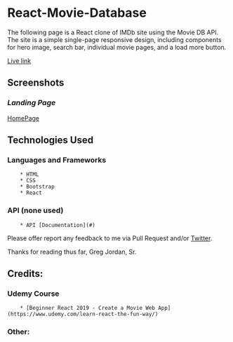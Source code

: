 # React-Movie-Database
The following page is a React clone of IMDb site using the Movie DB API. The site is a simple single-page responsive design, including components for hero image, search bar, individual movie pages, and a load more button. 

[Live link](https://gregj-rmdb.netlify.com)

## Screenshots

### _Landing Page_
[HomePage](https://gregj-rmdb.netlify.com/home)

## Technologies Used

### Languages and Frameworks
		* HTML
		* CSS
		* Bootstrap
		* React
   
### API (none used)
		* API [Documentation](#)

Please offer report any feedback to me via Pull Request and/or [Twitter](https://twitter.com/Abdul_Qadir41).

Thanks for reading thus far,
Greg Jordan, Sr.


## Credits:

### Udemy Course 
		* [Beginner React 2019 - Create a Movie Web App] (https://www.udemy.com/learn-react-the-fun-way/)

### Other:
